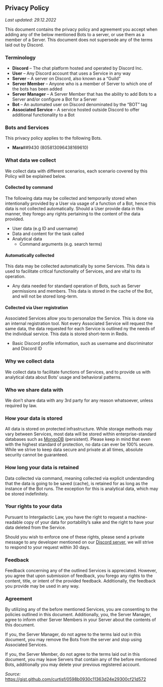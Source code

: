 ## Privacy Policy

_Last updated: 29.12.2022_

This document contains the privacy policy and agreement you accept when adding any of the below mentioned Bots to a server, or use them as a member of a Server. This document does not supersede any of the terms laid out by Discord.

### Terminology

-   **Discord** – The chat platform hosted and operated by Discord Inc.
-   **User** – Any Discord account that uses a Service in any way
-   **Server** – A server on Discord, also known as a “Guild”
-   **Server Member** – Anyone who is a member of Server to which one of the bots has been added
-   **Server Manager** – A Server Member that has the ability to add Bots to a Server and/or configure a Bot for a Server
-   **Bot** – An automated user on Discord denominated by the “BOT” tag
-   **Associated Service** – A service hosted outside Discord to offer additional functionality to a Bot

### Bots and Services

This privacy policy applies to the following Bots.

-   **Mara**##9430 (805813096438169610)


### What data we collect

We collect data with different scenarios, each scenario covered by this Policy will be explained below.

#### Collected by command

The following data may be collected and temporarily stored when intentionally provided by a User via usage of a function of a Bot, hence this data is not collected automatically. Should a User provide data in this manner, they forego any rights pertaining to the content of the data provided.

-   User data (e.g ID and username)
-   Data and content for the task called
-   Analytical data
    -   Command arguments (e.g. search terms)

#### Automatically collected

This data may be collected automatically by some Services. This data is used to facilitate critical functionality of Services, and are vital to its operation.

-   Any data needed for standard operation of Bots, such as Server permissions and members. This data is stored in the cache of the Bot, and will not be stored long-term.

#### Collected via User registration

Associated Services allow you to personalize the Service. This is done via an internal registration tool. Not every Associated Service will request the same data, the data requested for each Service is outlined ny the needs of the individual service. This data is stored short-term in Redis.

-   Basic Discord profile information, such as username and discriminator and Discord ID

### Why we collect data

We collect data to facilitate functions of Services, and to provide us with analytical data about Bots’ usage and behavioral patterns.

### Who we share data with

We don’t share data with any 3rd party for any reason whatsoever, unless required by law.

### How your data is stored

All data is stored on protected infrastructure. While storage methods may vary between Services, most data will be stored within enterprise-standard databases such as [MongoDB](https://www.mongodb.com/) (persistent). Please keep in mind that even with the highest standard of protection, no data can ever be 100% secure. While we strive to keep data secure and private at all times, absolute security cannot be guaranteed.

### How long your data is retained

Data collected via command, meaning collected via explicit understanding that the data is going to be saved (cache), is retained for as long as the instance of the Bot runs. The exception for this is analytical data, which may be stored indefinitely. 

### Your rights to your data

Pursuant to Intergalactic Law, you have the right to request a machine-readable copy of your data for portability’s sake and the right to have your data deleted from the Service.

Should you wish to enforce one of these rights, please send a private message to any developer mentioned on our [Discord server](https://discord.gg/QXNDzHCRq8), we will strive to respond to your request within 30 days.

### Feedback

Feedback concerning any of the outlined Services is appreciated. However, you agree that upon submission of feedback, you forego any rights to the content, title, or intent of the provided feedback. Additionally, the feedback you provide may be used in any way.

### Agreement

By utilizing any of the before mentioned Services, you are consenting to the policies outlined in this document. Additionally, you, the Server Manager, agree to inform other Server Members in your Server about the contents of this document.

If you, the Server Manager, do not agree to the terms laid out in this document, you may remove the Bots from the server and stop using Associated Services.

If you, the Server Member, do not agree to the terms laid out in this document, you may leave Servers that contain any of the before mentioned Bots, additionally you may delete your previous registered account.

_Source:_ https://gist.github.com/curtisf/0598b0930c11363d24e29300cf21d572